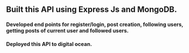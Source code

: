 ## Built this API using Express Js and MongoDB.

#### Developed end points for register/login, post creation, following users, getting posts of current user and followed users.

#### Deployed this API to digital ocean.

